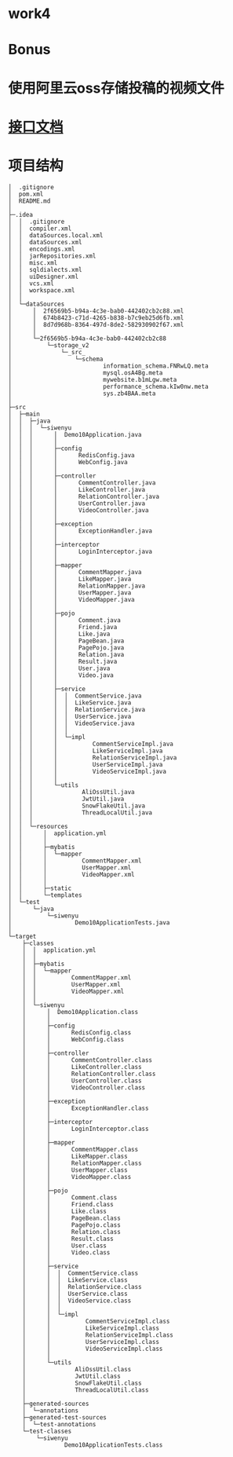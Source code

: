 # work4
# Bonus
# 使用阿里云oss存储投稿的视频文件
# [接口文档](https://apifox.com/apidoc/shared-6c1bc6c1-6281-461f-a5b5-64a326928391/api-149143987)
# 项目结构

    │  .gitignore
    │  pom.xml
    │  README.md
    │  
    ├─.idea
    │  │  .gitignore
    │  │  compiler.xml
    │  │  dataSources.local.xml
    │  │  dataSources.xml
    │  │  encodings.xml
    │  │  jarRepositories.xml
    │  │  misc.xml
    │  │  sqldialects.xml
    │  │  uiDesigner.xml
    │  │  vcs.xml
    │  │  workspace.xml
    │  │
    │  └─dataSources
    │      │  2f6569b5-b94a-4c3e-bab0-442402cb2c88.xml
    │      │  674b8423-c71d-4265-b838-b7c9eb25d6fb.xml
    │      │  8d7d968b-8364-497d-8de2-582930902f67.xml
    │      │
    │      └─2f6569b5-b94a-4c3e-bab0-442402cb2c88
    │          └─storage_v2
    │              └─_src_
    │                  └─schema
    │                          information_schema.FNRwLQ.meta
    │                          mysql.osA4Bg.meta
    │                          mywebsite.b1mLgw.meta
    │                          performance_schema.kIw0nw.meta
    │                          sys.zb4BAA.meta
    │
    ├─src
    │  ├─main
    │  │  ├─java
    │  │  │  └─siwenyu
    │  │  │      │  Demo10Application.java
    │  │  │      │
    │  │  │      ├─config
    │  │  │      │      RedisConfig.java
    │  │  │      │      WebConfig.java
    │  │  │      │
    │  │  │      ├─controller
    │  │  │      │      CommentController.java
    │  │  │      │      LikeController.java
    │  │  │      │      RelationController.java
    │  │  │      │      UserController.java
    │  │  │      │      VideoController.java
    │  │  │      │
    │  │  │      ├─exception
    │  │  │      │      ExceptionHandler.java
    │  │  │      │
    │  │  │      ├─interceptor
    │  │  │      │      LoginInterceptor.java
    │  │  │      │
    │  │  │      ├─mapper
    │  │  │      │      CommentMapper.java
    │  │  │      │      LikeMapper.java
    │  │  │      │      RelationMapper.java
    │  │  │      │      UserMapper.java
    │  │  │      │      VideoMapper.java
    │  │  │      │
    │  │  │      ├─pojo
    │  │  │      │      Comment.java
    │  │  │      │      Friend.java
    │  │  │      │      Like.java
    │  │  │      │      PageBean.java
    │  │  │      │      PagePojo.java
    │  │  │      │      Relation.java
    │  │  │      │      Result.java
    │  │  │      │      User.java
    │  │  │      │      Video.java
    │  │  │      │
    │  │  │      ├─service
    │  │  │      │  │  CommentService.java
    │  │  │      │  │  LikeService.java
    │  │  │      │  │  RelationService.java
    │  │  │      │  │  UserService.java
    │  │  │      │  │  VideoService.java
    │  │  │      │  │
    │  │  │      │  └─impl
    │  │  │      │          CommentServiceImpl.java
    │  │  │      │          LikeServiceImpl.java
    │  │  │      │          RelationServiceImpl.java
    │  │  │      │          UserServiceImpl.java
    │  │  │      │          VideoServiceImpl.java
    │  │  │      │
    │  │  │      └─utils
    │  │  │              AliOssUtil.java
    │  │  │              JwtUtil.java
    │  │  │              SnowFlakeUtil.java
    │  │  │              ThreadLocalUtil.java
    │  │  │
    │  │  └─resources
    │  │      │  application.yml
    │  │      │
    │  │      ├─mybatis
    │  │      │  └─mapper
    │  │      │          CommentMapper.xml
    │  │      │          UserMapper.xml
    │  │      │          VideoMapper.xml
    │  │      │
    │  │      ├─static
    │  │      └─templates
    │  └─test
    │      └─java
    │          └─siwenyu
    │                  Demo10ApplicationTests.java
    │
    └─target
        ├─classes
        │  │  application.yml
        │  │
        │  ├─mybatis
        │  │  └─mapper
        │  │          CommentMapper.xml
        │  │          UserMapper.xml
        │  │          VideoMapper.xml
        │  │
        │  └─siwenyu
        │      │  Demo10Application.class
        │      │
        │      ├─config
        │      │      RedisConfig.class
        │      │      WebConfig.class
        │      │
        │      ├─controller
        │      │      CommentController.class
        │      │      LikeController.class
        │      │      RelationController.class
        │      │      UserController.class
        │      │      VideoController.class
        │      │
        │      ├─exception
        │      │      ExceptionHandler.class
        │      │
        │      ├─interceptor
        │      │      LoginInterceptor.class
        │      │
        │      ├─mapper
        │      │      CommentMapper.class
        │      │      LikeMapper.class
        │      │      RelationMapper.class
        │      │      UserMapper.class
        │      │      VideoMapper.class
        │      │
        │      ├─pojo
        │      │      Comment.class
        │      │      Friend.class
        │      │      Like.class
        │      │      PageBean.class
        │      │      PagePojo.class
        │      │      Relation.class
        │      │      Result.class
        │      │      User.class
        │      │      Video.class
        │      │
        │      ├─service
        │      │  │  CommentService.class
        │      │  │  LikeService.class
        │      │  │  RelationService.class
        │      │  │  UserService.class
        │      │  │  VideoService.class
        │      │  │
        │      │  └─impl
        │      │          CommentServiceImpl.class
        │      │          LikeServiceImpl.class
        │      │          RelationServiceImpl.class
        │      │          UserServiceImpl.class
        │      │          VideoServiceImpl.class
        │      │
        │      └─utils
        │              AliOssUtil.class
        │              JwtUtil.class
        │              SnowFlakeUtil.class
        │              ThreadLocalUtil.class
        │
        ├─generated-sources
        │  └─annotations
        ├─generated-test-sources
        │  └─test-annotations
        └─test-classes
            └─siwenyu
                    Demo10ApplicationTests.class
